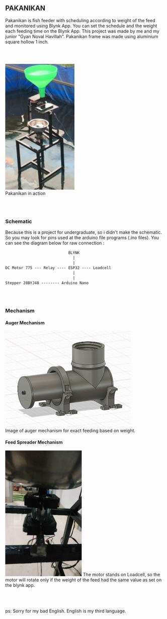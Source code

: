 ## PAKANIKAN

Pakanikan is fish feeder with scheduling according to weight of the feed and monitored using Blynk App.
You can set the schedule and the weight each feeding time on the Blynk App. This project was made by me and my junior "Gyan Noval Havillah".
Pakanikan frame was made using aluminium square hollow 1 inch.

<br/>
<br/>

<img src="Photos/pakanikan_in_action.png" alt="PAKANIKAN in Action" height="400"><br/>
Pakanikan in action

<br/>
<br/>

### Schematic

Because this is a project for undergraduate, so i didn't make the schematic. So you may look for pins used at the arduino file programs (.ino files).
You can see the diagram below for raw connection :
<br/>

```
                            BLYNK
                              |
                              |
DC Motor 775 --- Relay ---- ESP32 ---- Loadcell
                              |
                              |
Stepper 28BYJ48 -------- Arduino Nano
```
<br/>
<br/>

### Mechanism
#### Auger Mechanism
<img src="3D%20Design/Auger_Detailed.png" alt="Auger Mechanism" width="400"><br/>
Image of auger mechanism for exact feeding based on weight.

#### Feed Spreader Mechanism
<img src="Photos/how%20to%20mount%20motor.png" alt="How to Mount DC Motor" height="400">
The motor stands on Loadcell, so the motor will rotate only if the weight of the feed had the same value as set on the blynk app.

<br/>
<br/>
<br/>
<br/>

ps: Sorry for my bad English. English is my third language.
